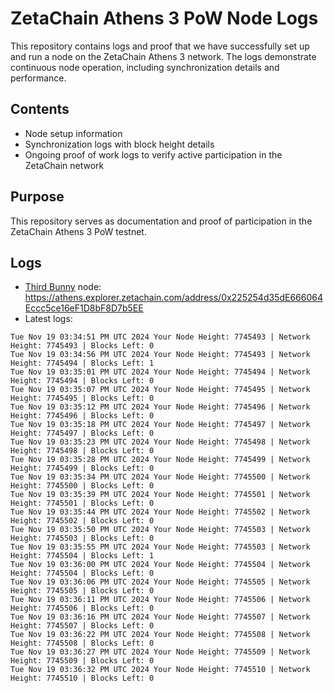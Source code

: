 # ZetaChain Athens 3 PoW Node Logs
This repository contains logs and proof that we have successfully set up and run a node on the ZetaChain Athens 3 network. The logs demonstrate continuous node operation, including synchronization details and performance.

## Contents
- Node setup information
- Synchronization logs with block height details
- Ongoing proof of work logs to verify active participation in the ZetaChain network

## Purpose
This repository serves as documentation and proof of participation in the ZetaChain Athens 3 PoW testnet.

## Logs

- [Third Bunny](https://thirdbunny.xyz/) node: https://athens.explorer.zetachain.com/address/0x225254d35dE666064Eccc5ce16eF1D8bF8D7b5EE
- Latest logs:
```
Tue Nov 19 03:34:51 PM UTC 2024 Your Node Height: 7745493 | Network Height: 7745493 | Blocks Left: 0
Tue Nov 19 03:34:56 PM UTC 2024 Your Node Height: 7745493 | Network Height: 7745494 | Blocks Left: 1
Tue Nov 19 03:35:01 PM UTC 2024 Your Node Height: 7745494 | Network Height: 7745494 | Blocks Left: 0
Tue Nov 19 03:35:07 PM UTC 2024 Your Node Height: 7745495 | Network Height: 7745495 | Blocks Left: 0
Tue Nov 19 03:35:12 PM UTC 2024 Your Node Height: 7745496 | Network Height: 7745496 | Blocks Left: 0
Tue Nov 19 03:35:18 PM UTC 2024 Your Node Height: 7745497 | Network Height: 7745497 | Blocks Left: 0
Tue Nov 19 03:35:23 PM UTC 2024 Your Node Height: 7745498 | Network Height: 7745498 | Blocks Left: 0
Tue Nov 19 03:35:28 PM UTC 2024 Your Node Height: 7745499 | Network Height: 7745499 | Blocks Left: 0
Tue Nov 19 03:35:34 PM UTC 2024 Your Node Height: 7745500 | Network Height: 7745500 | Blocks Left: 0
Tue Nov 19 03:35:39 PM UTC 2024 Your Node Height: 7745501 | Network Height: 7745501 | Blocks Left: 0
Tue Nov 19 03:35:44 PM UTC 2024 Your Node Height: 7745502 | Network Height: 7745502 | Blocks Left: 0
Tue Nov 19 03:35:50 PM UTC 2024 Your Node Height: 7745503 | Network Height: 7745503 | Blocks Left: 0
Tue Nov 19 03:35:55 PM UTC 2024 Your Node Height: 7745503 | Network Height: 7745504 | Blocks Left: 1
Tue Nov 19 03:36:00 PM UTC 2024 Your Node Height: 7745504 | Network Height: 7745504 | Blocks Left: 0
Tue Nov 19 03:36:06 PM UTC 2024 Your Node Height: 7745505 | Network Height: 7745505 | Blocks Left: 0
Tue Nov 19 03:36:11 PM UTC 2024 Your Node Height: 7745506 | Network Height: 7745506 | Blocks Left: 0
Tue Nov 19 03:36:16 PM UTC 2024 Your Node Height: 7745507 | Network Height: 7745507 | Blocks Left: 0
Tue Nov 19 03:36:22 PM UTC 2024 Your Node Height: 7745508 | Network Height: 7745508 | Blocks Left: 0
Tue Nov 19 03:36:27 PM UTC 2024 Your Node Height: 7745509 | Network Height: 7745509 | Blocks Left: 0
Tue Nov 19 03:36:32 PM UTC 2024 Your Node Height: 7745510 | Network Height: 7745510 | Blocks Left: 0
```
